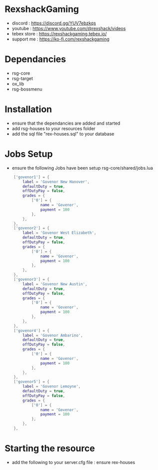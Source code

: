 # RexshackGaming
- discord : https://discord.gg/YUV7ebzkqs
- youtube : https://www.youtube.com/@rexshack/videos
- tebex store : https://rexshackgaming.tebex.io/
- support me : https://ko-fi.com/rexshackgaming

# Dependancies
- rsg-core
- rsg-target
- ox_lib
- rsg-bossmenu

# Installation
- ensure that the dependancies are added and started
- add rsg-houses to your resources folder
- add the sql file "rex-houses.sql" to your database

# Jobs Setup
- ensure the following Jobs have been setup rsg-core/shared/jobs.lua

```lua
    ['govenor1'] = {
        label = 'Govenor New Hanover',
        defaultDuty = true,
        offDutyPay = false,
        grades = {
            ['0'] = {
                name = 'Govenor',
                payment = 100
            },
        },
    },
    ['govenor2'] = {
        label = 'Govenor West Elizabeth',
        defaultDuty = true,
        offDutyPay = false,
        grades = {
            ['0'] = {
                name = 'Govenor',
                payment = 100
            },
        },
    },
    ['govenor3'] = {
        label = 'Govenor New Austin',
        defaultDuty = true,
        offDutyPay = false,
        grades = {
            ['0'] = {
                name = 'Govenor',
                payment = 100
            },
        },
    },
    ['govenor4'] = {
        label = 'Govenor Ambarino',
        defaultDuty = true,
        offDutyPay = false,
        grades = {
            ['0'] = {
                name = 'Govenor',
                payment = 100
            },
        },
    },
    ['govenor5'] = {
        label = 'Govenor Lemoyne',
        defaultDuty = true,
        offDutyPay = false,
        grades = {
            ['0'] = {
                name = 'Govenor',
                payment = 100
            },
        },
    },
```

# Starting the resource
- add the following to your server.cfg file : ensure rex-houses
